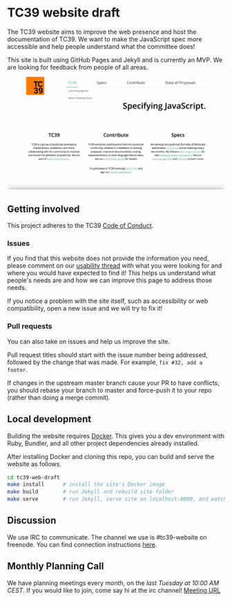 # TC39 website draft

The TC39 website aims to improve the web presence and host the documentation of TC39. We want to
make the JavaScript spec more accessible and help people understand what the committee does!

This site is built using GitHub Pages and Jekyll and is currently an MVP. We are looking for
feedback from people of all areas.

![website-screenshot](./screenshot.png)

## Getting involved

This project adheres to the TC39 [Code of Conduct](https://tc39.github.io/code-of-conduct/).

### Issues

If you find that this website does not provide the information you need, please comment on our
[usability thread](https://github.com/tc39/tc39-web-draft/issues/41) with
what you were looking for and where you would have expected to find it! This
helps us understand what people's needs are and how we can improve this page to address those needs.

If you notice a problem with the site itself, such as accessibility or web compatibility, open a new issue and we will try to fix it!

### Pull requests

You can also take on issues and help us improve the site.

Pull request titles should start with the issue number being addressed, followed by
the change that was made. For example, `fix #32, add a footer`.

If changes in the upstream master branch cause your PR to have conflicts, you should
rebase your branch to master and force-push it to your repo (rather than doing a
merge commit).

## Local development

Building the website requires [Docker](https://docs.docker.com/install/). This gives you a dev environment with Ruby, Bundler, and all other project dependencies already installed.

After installing Docker and cloning this repo, you can build and serve the website as follows.
```bash
cd tc39-web-draft
make install      # install the site's Docker image
make build        # run Jekyll and rebuild site folder
make serve        # run Jekyll, serve site on localhost:8000, and watch for local changes
```

## Discussion

We use IRC to communicate. The channel we use is #tc39-website on freenode. You can find
connection instructions [here](https://freenode.net/kb/answer/chat).

## Monthly Planning Call

We have planning meetings every month, on the _last Tuesday at 10:00 AM CEST_. If you would like to
join, come say hi at the irc channel! [Meeting URL](https://hangouts.google.com/call/lxrlUjS_VlOcuRU6BsFBAAEI)

